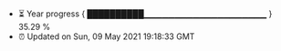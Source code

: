 - ⏳ Year progress { ██████████▁▁▁▁▁▁▁▁▁▁▁▁▁▁▁▁▁▁▁▁ } 35.29 %
- ⏰ Updated on Sun, 09 May 2021 19:18:33 GMT

